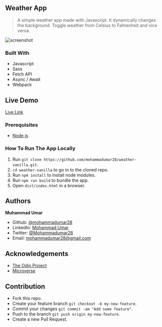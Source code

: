 ## Weather App

> A simple weather app made with Javascript. It dynamically changes the background. Toggle weather from Celsius to Fahrenheit and vice versa.

![screenshot](public/screenshot.png)

### Built With

* Javascript
* Sass
* Fetch API
* Async / Await
* Webpack

## Live Demo

[Live Link](https://raw.githack.com/mohammadumar28/weather-vanilla/weather-dev/dist/index.html)

### Prerequisites

* [Node js](https://nodejs.org/en/download/)

### How To Run The App Locally

1. Run `git clone https://github.com/mohammadumar28/weather-vanilla.git`.
2. `cd weather-vanilla` to go in to the cloned repo.
3. Run `npm install` to install node modules.
4. Run `npm run build` to bundle the app.
5. Open `dist/index.html` in a browser.

## Authors

**Muhammad Umar**
- Github: [@mohammadumar28](https://github.com/mohammadumar28)
- LinkedIn: [Mohammad Umar](https://www.linkedin.com/in/mohammadumar28/)
- Twitter: [@Mohammadumar28](https://twitter.com/Mohammadumar28)
- Email: [mohammadumar28@gmail.com](mailto:mohammadumar28@gmail.com)

## Acknowledgements

* [The Odin Project](https://www.theodinproject.com/courses/javascript/lessons/weather-app)
* [Microverse](https://microverse.org)

## Contribution

* Fork this repo.
* Create your feature branch `git checkout -b my-new-feature`.
* Commit your changes `git commit -am "Add some feature"`.
* Push to the branch `git push origin my-new-feature`.
* Create a new Pull Request.


